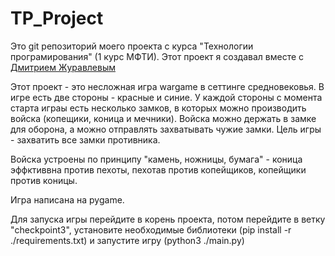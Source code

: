 # TP_Project

Это git репозиторий моего проекта с курса "Технологии програмирования" (1 курс МФТИ). Этот проект я создавал вместе с [Дмитрием Журавлевым](https://vk.com/id604720941) 

Этот проект - это несложная игра wargame в сеттинге средновековья. В игре есть две стороны - красные и синие. У каждой стороны с момента старта играы есть несколько замков, в которых можно производить войска (копещики, коница и мечники). Войска можно держать в замке для оборона, а можно отправлять захватывать чужие замки. Цель игры - захватить все замки противника.

Войска устроены по принципу "камень, ножницы, бумага" - коница эффктиввна против пехоты, пехотав против копейщиков, копейщики против коницы.

Игра написана на pygame. 

Для запуска игры перейдите в корень проекта, потом перейдите в ветку "checkpoint3", установите необходимые библиотеки (pip install -r ./requirements.txt) и запустите игру (python3 ./main.py)
